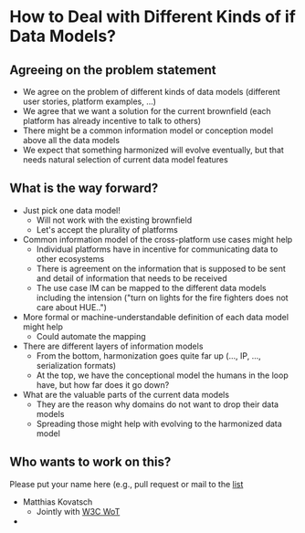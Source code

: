 # How to Deal with Different Kinds of if Data Models?

## Agreeing on the problem statement

* We agree on the problem of different kinds of data models (different user stories, platform examples, ...)
* We agree that we want a solution for the current brownfield (each platform has already incentive to talk to others) 
* There might be a common information model or conception model above all the data models
* We expect that something harmonized will evolve eventually, but that needs natural selection of current data model features

## What is the way forward?

* Just pick one data model!
  * Will not work with the existing brownfield
  * Let's accept the plurality of platforms
* Common information model of the cross-platform use cases might help
  * Individual platforms have in incentive for communicating data to other ecosystems
  * There is agreement on the information that is supposed to be sent and detail of information that needs to be received
  * The use case IM can be mapped to the different data models including the intension ("turn on lights for the fire fighters does not care about HUE..")
* More formal or machine-understandable definition of each data model might help
  * Could automate the mapping
* There are different layers of information models
  * From the bottom, harmonization goes quite far up (..., IP, ..., serialization formats)
  * At the top, we have the conceptional model the humans in the loop have, but how far does it go down?
* What are the valuable parts of the current data models
  * They are the reason why domains do not want to drop their data models
  * Spreading those might help with evolving to the harmonized data model

## Who wants to work on this?

Please put your name here (e.g., pull request or mail to the [list](https://www.irtf.org/mailman/listinfo/t2trg)

* Matthias Kovatsch
  * Jointly with [W3C WoT](https://www.w3.org/WoT/WG/)
* 
